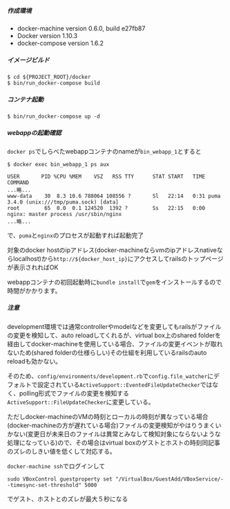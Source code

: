 ##### 作成環境
 - docker-machine version 0.6.0, build e27fb87
 - Docker version 1.10.3
 - docker-compose version 1.6.2

##### イメージビルド

 ```
 $ cd ${PROJECT_ROOT}/docker
 $ bin/run_docker-compose build
 ```

##### コンテナ起動
 
 ```
 $ bin/run_docker-compose up -d
 ```
 
##### webappの起動確認
 `docker ps`でしらべたwebappコンテナのnameが`bin_webapp_1`とすると
 
 ```
 $ docker exec bin_webapp_1 ps aux
 
 USER       PID %CPU %MEM    VSZ   RSS TTY      STAT START   TIME COMMAND
 ...略...
www-data    30  8.3 10.6 788064 108556 ?       Sl   22:14   0:31 puma 3.4.0 (unix:///tmp/puma.sock) [data]
root        65  0.0  0.1 124520  1392 ?        Ss   22:15   0:00 nginx: master process /usr/sbin/nginx
 ...略...
 ```
 
 で、`puma`と`nginx`のプロセスが起動すれば起動完了
 
 対象のdocker hostのipアドレス(docker-machineならvmのipアドレスnativeならlocalhost)から`http://${docker_host_ip}`にアクセスしてrailsのトップページが表示されればOK
 
 webappコンテナの初回起動時に`bundle install`で`gem`をインストールするので時間がかかります。
 
 
##### *注意*
   development環境では通常controllerやmodelなどを変更してもrailsがファイルの変更を検知して、auto reloadしてくれるが、virtual box上のshared folderを経由してdocker-machineを使用している場合、ファイルの変更イベントが取れないため(shared folderの仕様らしい)その仕組を利用しているrailsのauto reloadも効かない。

   そのため、`config/environments/development.rb`で`config.file_watcher`にデフォルトで設定されている`ActiveSupport::EventedFileUpdateChecker`ではなく、polling形式でファイルの変更を検知する`ActiveSupport::FileUpdateChecker`に変更している。

   ただしdocker-machineのVMの時刻とローカルの時刻が異なっている場合(docker-machineの方が遅れている場合)ファイルの変更検知がやはりうまくいかない(変更日が未来日のファイルは異常とみなして検知対象にならないような処理になっている)ので、その場合はvirtual boxのゲストとホストの時刻同記事のズレのしきい値を低くして対応する。
  
   `docker-machine ssh`でログインして

   ```
   sudo VBoxControl guestproperty set "/VirtualBox/GuestAdd/VBoxService/--timesync-set-threshold" 5000
   ```

   でゲスト、ホストとのズレが最大５秒になる


